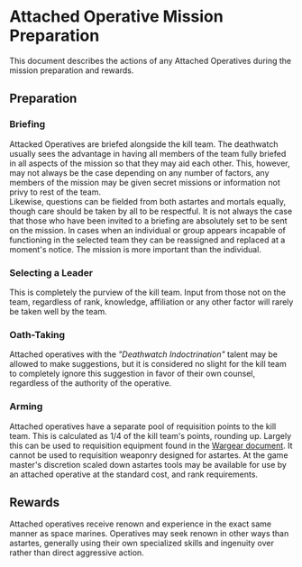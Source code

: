 # Attached Operative Mission Preparation
This document describes the actions of any Attached Operatives during the mission preparation and rewards.

## Preparation
### Briefing
Attacked Operatives are briefed alongside the kill team. The deathwatch usually sees the advantage in having all members of the team fully briefed in all aspects of the mission so that they may aid each other. This, however, may not always be the case depending on any number of factors, any members of the mission may be given secret missions or information not privy to rest of the team.  
Likewise, questions can be fielded from both astartes and mortals equally, though care should be taken by all to be respectful. It is not always the case that those who have been invited to a briefing are absolutely set to be sent on the mission. In cases when an individual or group appears incapable of functioning in the selected team they can be reassigned and replaced at a moment's notice. The mission is more important than the individual.

### Selecting a Leader
This is completely the purview of the kill team. Input from those not on the team, regardless of rank, knowledge, affiliation or any other factor will rarely be taken well by the team.

### Oath-Taking
Attached operatives with the *"Deathwatch Indoctrination"* talent may be allowed to make suggestions, but it is considered no slight for the kill team to completely ignore this suggestion in favor of their own counsel, regardless of the authority of the operative.

### Arming
Attached operatives have a separate pool of requisition points to the kill team. This is calculated as 1/4 of the kill team's points, rounding up. Largely this can be used to requisition equipment found in the [Wargear document](Wargear.md). It cannot be used to requisition weaponry designed for astartes. At the game master's discretion scaled down astartes tools may be available for use by an attached operative at the standard cost, and rank requirements. 

## Rewards
Attached operatives receive renown and experience in the exact same manner as space marines. Operatives may seek renown in other ways than astartes, generally using their own specialized skills and ingenuity over rather than direct aggressive action.
